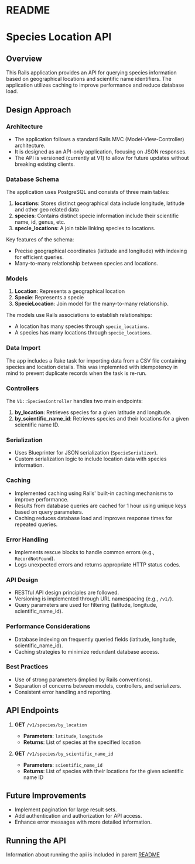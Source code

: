 # README

# Species Location API

## Overview
This Rails application provides an API for querying species information based on geographical locations and scientific name identifiers. The application utilizes caching to improve performance and reduce database load.

## Design Approach

### Architecture
- The application follows a standard Rails MVC (Model-View-Controller) architecture.
- It is designed as an API-only application, focusing on JSON responses.
- The API is versioned (currently at V1) to allow for future updates without breaking existing clients.

### Database Schema
The application uses PostgreSQL and consists of three main tables:
1. **locations**: Stores distinct geographical data include longitude, latitude and other geo related data
2. **species**: Contains distinct specie information include their scientific name, id, genus, etc.
3. **specie_locations**: A join table linking species to locations.

Key features of the schema:
- Precise geographical coordinates (latitude and longitude) with indexing for efficient queries.
- Many-to-many relationship between species and locations.

### Models
1. **Location**: Represents a geographical location 
2. **Specie**: Represents a specie 
3. **SpecieLocation**: Join model for the many-to-many relationship.

The models use Rails associations to establish relationships:
- A location has many species through `specie_locations`.
- A species has many locations through `specie_locations`.

### Data Import
The app includes a Rake task for importing data from a CSV file containing species and location details. This was implemnted with 
idempotency in mind to prevent duplicate records when the task is re-run.

### Controllers
The `V1::SpeciesController` handles two main endpoints:
1. **by_location**: Retrieves species for a given latitude and longitude.
2. **by_scientific_name_id**: Retrieves species and their locations for a given scientific name ID.

### Serialization
- Uses Blueprinter for JSON serialization (`SpecieSerializer`).
- Custom serialization logic to include location data with species information.

### Caching
- Implemented caching using Rails' built-in caching mechanisms to improve performance.
- Results from database queries are cached for 1 hour using unique keys based on query parameters.
- Caching reduces database load and improves response times for repeated queries.

### Error Handling
- Implements rescue blocks to handle common errors (e.g., `RecordNotFound`).
- Logs unexpected errors and returns appropriate HTTP status codes.

### API Design
- RESTful API design principles are followed.
- Versioning is implemented through URL namespacing (e.g., `/v1/`).
- Query parameters are used for filtering (latitude, longitude, scientific_name_id).

### Performance Considerations
- Database indexing on frequently queried fields (latitude, longitude, scientific_name_id).
- Caching strategies to minimize redundant database access.

### Best Practices
- Use of strong parameters (implied by Rails conventions).
- Separation of concerns between models, controllers, and serializers.
- Consistent error handling and reporting.

## API Endpoints

1. **GET** `/v1/species/by_location`
    - **Parameters**: `latitude`, `longitude`
    - **Returns**: List of species at the specified location

2. **GET** `/v1/species/by_scientific_name_id`
    - **Parameters**: `scientific_name_id`
    - **Returns**: List of species with their locations for the given scientific name ID

## Future Improvements
- Implement pagination for large result sets.
- Add authentication and authorization for API access.
- Enhance error messages with more detailed information.

## Running the API
Information about running the api is included in parent [README](../README.md)